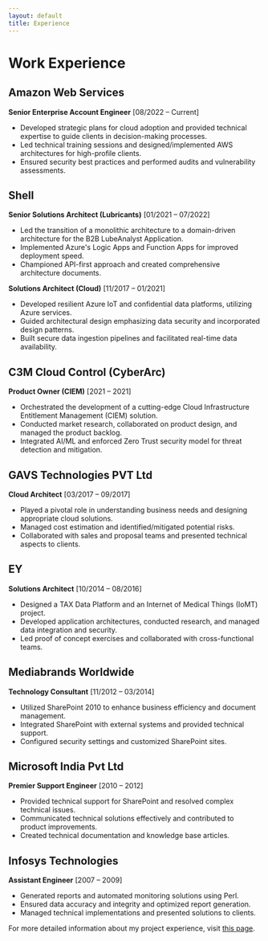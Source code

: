 ```yaml
---
layout: default
title: Experience
---
```


# Work Experience

## Amazon Web Services
**Senior Enterprise Account Engineer** [08/2022 – Current]

- Developed strategic plans for cloud adoption and provided technical expertise to guide clients in decision-making processes.
- Led technical training sessions and designed/implemented AWS architectures for high-profile clients.
- Ensured security best practices and performed audits and vulnerability assessments.

## Shell
**Senior Solutions Architect (Lubricants)** [01/2021 – 07/2022]

- Led the transition of a monolithic architecture to a domain-driven architecture for the B2B LubeAnalyst Application.
- Implemented Azure's Logic Apps and Function Apps for improved deployment speed.
- Championed API-first approach and created comprehensive architecture documents.

**Solutions Architect (Cloud)** [11/2017 – 01/2021]

- Developed resilient Azure IoT and confidential data platforms, utilizing Azure services.
- Guided architectural design emphasizing data security and incorporated design patterns.
- Built secure data ingestion pipelines and facilitated real-time data availability.

## C3M Cloud Control (CyberArc)
**Product Owner (CIEM)** [2021 – 2021]

- Orchestrated the development of a cutting-edge Cloud Infrastructure Entitlement Management (CIEM) solution.
- Conducted market research, collaborated on product design, and managed the product backlog.
- Integrated AI/ML and enforced Zero Trust security model for threat detection and mitigation.

## GAVS Technologies PVT Ltd
**Cloud Architect** [03/2017 – 09/2017]

- Played a pivotal role in understanding business needs and designing appropriate cloud solutions.
- Managed cost estimation and identified/mitigated potential risks.
- Collaborated with sales and proposal teams and presented technical aspects to clients.

## EY
**Solutions Architect** [10/2014 – 08/2016]

- Designed a TAX Data Platform and an Internet of Medical Things (IoMT) project.
- Developed application architectures, conducted research, and managed data integration and security.
- Led proof of concept exercises and collaborated with cross-functional teams.

## Mediabrands Worldwide
**Technology Consultant** [11/2012 – 03/2014]

- Utilized SharePoint 2010 to enhance business efficiency and document management.
- Integrated SharePoint with external systems and provided technical support.
- Configured security settings and customized SharePoint sites.

## Microsoft India Pvt Ltd
**Premier Support Engineer** [2010 – 2012]

- Provided technical support for SharePoint and resolved complex technical issues.
- Communicated technical solutions effectively and contributed to product improvements.
- Created technical documentation and knowledge base articles.

## Infosys Technologies
**Assistant Engineer** [2007 – 2009]

- Generated reports and automated monitoring solutions using Perl.
- Ensured data accuracy and integrity and optimized report generation.
- Managed technical implementations and presented solutions to clients.

For more detailed information about my project experience, visit [this page](pages/projects.md).

